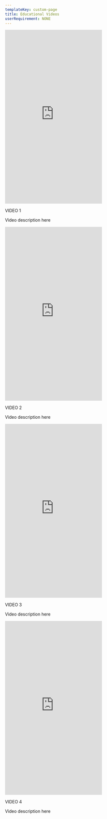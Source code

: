 ```yaml
---
templateKey: custom-page
title: Educational Videos
userRequirement: NONE
---
```

<div class="videos-wrapper">

<div class="video-container">

<iframe src="https://player.vimeo.com/video/716159025?h=40609fbe10" width="320px" height="570px" frameborder="0" allow="autoplay; fullscreen; picture-in-picture" allowfullscreen></iframe>

VIDEO 1

Video description here

</div>

<div class="video-container">

<iframe src="https://player.vimeo.com/video/716159025?h=40609fbe10" width="320px" height="570px" frameborder="0" allow="autoplay; fullscreen; picture-in-picture" allowfullscreen></iframe>

VIDEO 2

Video description here

</div>
<div class="video-container">

<iframe src="https://player.vimeo.com/video/716159025?h=40609fbe10" width="320px" height="570px" frameborder="0" allow="autoplay; fullscreen; picture-in-picture" allowfullscreen></iframe>

VIDEO 3

Video description here

</div>
<div class="video-container">

<iframe src="https://player.vimeo.com/video/716159025?h=40609fbe10" width="320px" height="570px" frameborder="0" allow="autoplay; fullscreen; picture-in-picture" allowfullscreen></iframe>

VIDEO 4

Video description here

</div>

</div>